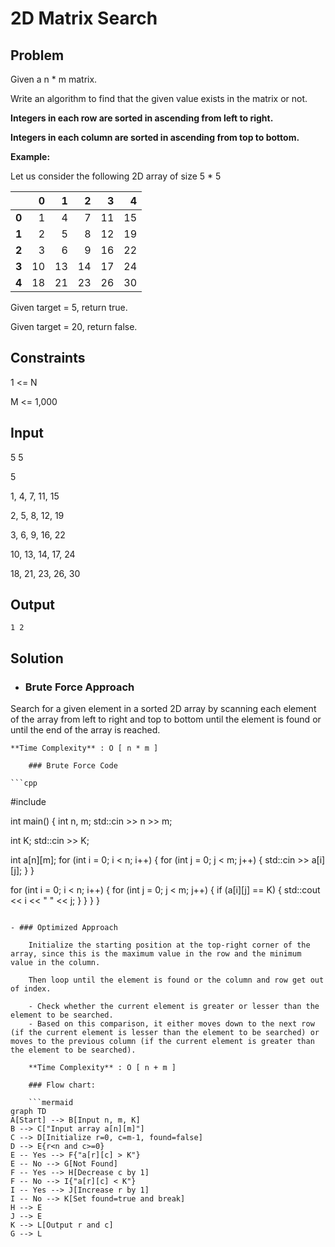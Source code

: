 # 2D Matrix Search

## Problem

Given a n * m matrix.

Write an algorithm to find that the given value exists in the matrix or not.

**Integers in each row are sorted in ascending from left to right.**

**Integers in each column are sorted in ascending from top to bottom.**

**Example:**

Let us consider the following 2D array of size 5 * 5

|    |  0 |  1 |  2 |  3 |  4 |
|----|---:|---:|---:|---:|---:|
|  **0** |  1 |  4 |  7 | 11 | 15 |
|  **1** |  2 |  5 |  8 | 12 | 19 |
|  **2** |  3 |  6 |  9 | 16 | 22 |
|  **3** | 10 | 13 | 14 | 17 | 24 |
|  **4** | 18 | 21 | 23 | 26 | 30 |

Given target = 5, return true.

Given target = 20, return false.

## Constraints

1 <= N

M <= 1,000

## Input

5 5

5

1, 4, 7, 11, 15

2, 5, 8, 12, 19

3, 6, 9, 16, 22

10, 13, 14, 17, 24

18, 21, 23, 26, 30

## Output

`1 2`

## Solution

- ### Brute Force Approach

Search for a given element in a sorted 2D array by scanning each element of the array from left to right and top to bottom until the element is found or until the end of the array is reached.

	**Time Complexity** : O [ n * m ]
	
		### Brute Force Code
		
	```cpp
#include <iostream>

int main() {
  int n, m;
  std::cin >> n >> m;

  int K;
  std::cin >> K;

  int a[n][m];
  for (int i = 0; i < n; i++) {
    for (int j = 0; j < m; j++) {
      std::cin >> a[i][j];
    }
  }

  for (int i = 0; i < n; i++) {
    for (int j = 0; j < m; j++) {
      if (a[i][j] == K) {
        std::cout << i << " " << j;
      }
    }
  }
}
```

- ### Optimized Approach

	Initialize the starting position at the top-right corner of the array, since this is the maximum value in the row and the minimum value in the column. 

	Then loop until the element is found or the column and row get out of index.
	
	- Check whether the current element is greater or lesser than the element to be searched. 
	- Based on this comparison, it either moves down to the next row (if the current element is lesser than the element to be searched) or moves to the previous column (if the current element is greater than the element to be searched).
	
	**Time Complexity** : O [ n + m ]
	
	### Flow chart:
	
	```mermaid
graph TD
A[Start] --> B[Input n, m, K]
B --> C["Input array a[n][m]"]
C --> D[Initialize r=0, c=m-1, found=false]
D --> E{r<n and c>=0}
E -- Yes --> F{"a[r][c] > K"}
E -- No --> G[Not Found]
F -- Yes --> H[Decrease c by 1]
F -- No --> I{"a[r][c] < K"}
I -- Yes --> J[Increase r by 1]
I -- No --> K[Set found=true and break]
H --> E
J --> E
K --> L[Output r and c]
G --> L
```
